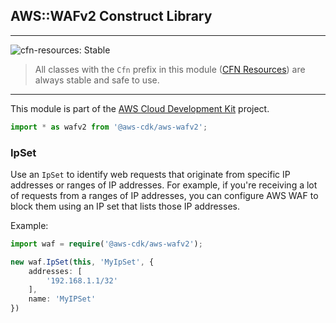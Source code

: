 ## AWS::WAFv2 Construct Library
<!--BEGIN STABILITY BANNER-->
---

![cfn-resources: Stable](https://img.shields.io/badge/cfn--resources-stable-success.svg?style=for-the-badge)

> All classes with the `Cfn` prefix in this module ([CFN Resources](https://docs.aws.amazon.com/cdk/latest/guide/constructs.html#constructs_lib)) are always stable and safe to use.

---
<!--END STABILITY BANNER-->

This module is part of the [AWS Cloud Development Kit](https://github.com/aws/aws-cdk) project.

```ts
import * as wafv2 from '@aws-cdk/aws-wafv2';
```

### IpSet

Use an `IpSet` to identify web requests that originate from specific IP addresses or ranges of IP addresses. For example, if you're receiving a lot of requests from a ranges of IP addresses, you can configure AWS WAF to block them using an IP set that lists those IP addresses.

Example:

```ts
import waf = require('@aws-cdk/aws-wafv2');

new waf.IpSet(this, 'MyIpSet', {
    addresses: [
        '192.168.1.1/32'
    ],
    name: 'MyIPSet'
})
```
